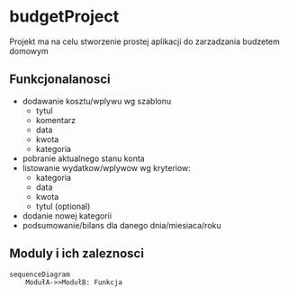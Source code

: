 # budgetProject

Projekt ma na celu stworzenie prostej aplikacji do zarzadzania budzetem domowym

## Funkcjonalanosci 
* dodawanie kosztu/wplywu wg szablonu
    * tytul
    * komentarz
    * data
    * kwota
    * kategoria
* pobranie aktualnego stanu konta
* listowanie wydatkow/wplywow wg kryteriow:
    * kategoria
    * data
    * kwota
    * tytul (optional)
* dodanie nowej kategorii
* podsumowanie/bilans dla danego dnia/miesiaca/roku


## Moduly i ich zaleznosci

```mermaid
sequenceDiagram
    ModułA->>ModułB: Funkcja
```